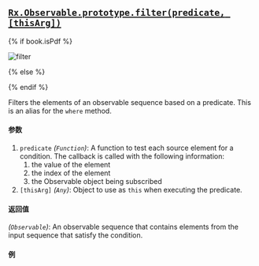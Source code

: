 ## [`Rx.Observable.prototype.filter(predicate, [thisArg])`](https://github.com/Reactive-Extensions/RxJS/blob/master/src/core/linq/observable/where.js)

{% if book.isPdf %}

![filter](http://reactivex.io/documentation/operators/images/filter.png)

{% else %}

<rx-marbles key="filter"></rx-marbles>

{% endif %}

Filters the elements of an observable sequence based on a predicate.  This is an alias for the `where` method.

#### 参数
1. `predicate` *(`Function`)*: A function to test each source element for a condition. The callback is called with the following information:
    1. the value of the element
    2. the index of the element
    3. the Observable object being subscribed
2. `[thisArg]` *(`Any`)*: Object to use as `this` when executing the predicate.

#### 返回值
*(`Observable`)*: An observable sequence that contains elements from the input sequence that satisfy the condition.  

#### 例

[](http://jsbin.com/biriy/1/embed?js,console)
